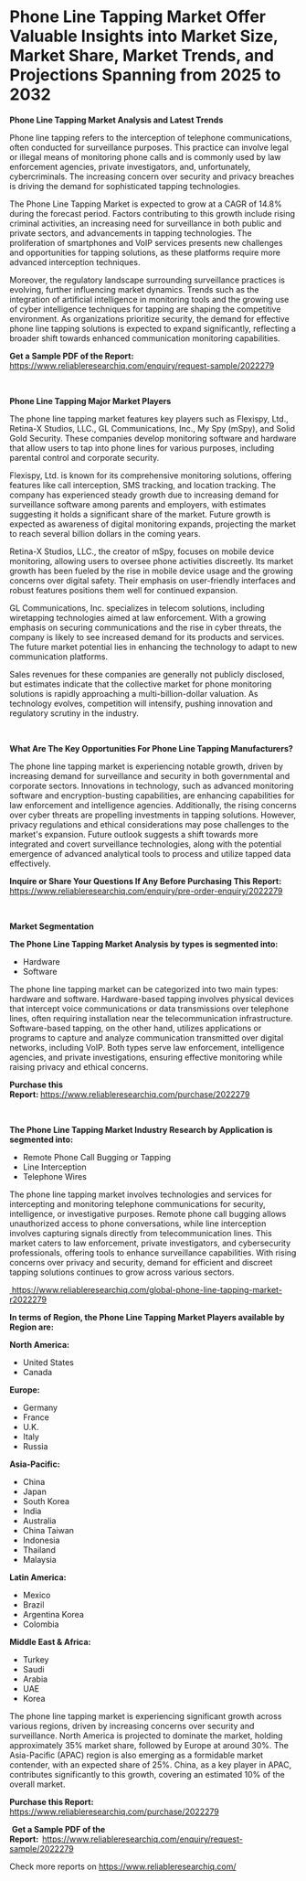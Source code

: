 <p><h1>Phone Line Tapping Market Offer Valuable Insights into Market Size, Market Share, Market Trends, and Projections Spanning from 2025 to 2032</h1></p><p><strong>Phone Line Tapping Market Analysis and Latest Trends</strong></p>
<p><p>Phone line tapping refers to the interception of telephone communications, often conducted for surveillance purposes. This practice can involve legal or illegal means of monitoring phone calls and is commonly used by law enforcement agencies, private investigators, and, unfortunately, cybercriminals. The increasing concern over security and privacy breaches is driving the demand for sophisticated tapping technologies.</p><p>The Phone Line Tapping Market is expected to grow at a CAGR of 14.8% during the forecast period. Factors contributing to this growth include rising criminal activities, an increasing need for surveillance in both public and private sectors, and advancements in tapping technologies. The proliferation of smartphones and VoIP services presents new challenges and opportunities for tapping solutions, as these platforms require more advanced interception techniques.</p><p>Moreover, the regulatory landscape surrounding surveillance practices is evolving, further influencing market dynamics. Trends such as the integration of artificial intelligence in monitoring tools and the growing use of cyber intelligence techniques for tapping are shaping the competitive environment. As organizations prioritize security, the demand for effective phone line tapping solutions is expected to expand significantly, reflecting a broader shift towards enhanced communication monitoring capabilities.</p></p>
<p><strong>Get a Sample PDF of the Report:&nbsp;</strong> <a href="https://www.reliableresearchiq.com/enquiry/request-sample/2022279?utm_campaign=2384&utm_medium=2&utm_source=Github&utm_content=ia&utm_term=06042025&utm_id=phone-line-tapping">https://www.reliableresearchiq.com/enquiry/request-sample/2022279</a></p>
<p>&nbsp;</p>
<p><strong>Phone Line Tapping Major Market Players</strong></p>
<p><p>The phone line tapping market features key players such as Flexispy, Ltd., Retina-X Studios, LLC., GL Communications, Inc., My Spy (mSpy), and Solid Gold Security. These companies develop monitoring software and hardware that allow users to tap into phone lines for various purposes, including parental control and corporate security.</p><p>Flexispy, Ltd. is known for its comprehensive monitoring solutions, offering features like call interception, SMS tracking, and location tracking. The company has experienced steady growth due to increasing demand for surveillance software among parents and employers, with estimates suggesting it holds a significant share of the market. Future growth is expected as awareness of digital monitoring expands, projecting the market to reach several billion dollars in the coming years.</p><p>Retina-X Studios, LLC., the creator of mSpy, focuses on mobile device monitoring, allowing users to oversee phone activities discreetly. Its market growth has been fueled by the rise in mobile device usage and the growing concerns over digital safety. Their emphasis on user-friendly interfaces and robust features positions them well for continued expansion.</p><p>GL Communications, Inc. specializes in telecom solutions, including wiretapping technologies aimed at law enforcement. With a growing emphasis on securing communications and the rise in cyber threats, the company is likely to see increased demand for its products and services. The future market potential lies in enhancing the technology to adapt to new communication platforms.</p><p>Sales revenues for these companies are generally not publicly disclosed, but estimates indicate that the collective market for phone monitoring solutions is rapidly approaching a multi-billion-dollar valuation. As technology evolves, competition will intensify, pushing innovation and regulatory scrutiny in the industry.</p></p>
<p>&nbsp;</p>
<p><strong>What Are The Key Opportunities For Phone Line Tapping Manufacturers?</strong></p>
<p><p>The phone line tapping market is experiencing notable growth, driven by increasing demand for surveillance and security in both governmental and corporate sectors. Innovations in technology, such as advanced monitoring software and encryption-busting capabilities, are enhancing capabilities for law enforcement and intelligence agencies. Additionally, the rising concerns over cyber threats are propelling investments in tapping solutions. However, privacy regulations and ethical considerations may pose challenges to the market's expansion. Future outlook suggests a shift towards more integrated and covert surveillance technologies, along with the potential emergence of advanced analytical tools to process and utilize tapped data effectively.</p></p>
<p><strong>Inquire or Share Your Questions If Any Before Purchasing This Report:</strong> <a href="https://www.reliableresearchiq.com/enquiry/pre-order-enquiry/2022279?utm_campaign=2384&utm_medium=2&utm_source=Github&utm_content=ia&utm_term=06042025&utm_id=phone-line-tapping">https://www.reliableresearchiq.com/enquiry/pre-order-enquiry/2022279</a></p>
<p>&nbsp;</p>
<p><strong>Market Segmentation</strong></p>
<p><strong>The Phone Line Tapping Market Analysis by types is segmented into:</strong></p>
<p><ul><li>Hardware</li><li>Software</li></ul></p>
<p><p>The phone line tapping market can be categorized into two main types: hardware and software. Hardware-based tapping involves physical devices that intercept voice communications or data transmissions over telephone lines, often requiring installation near the telecommunication infrastructure. Software-based tapping, on the other hand, utilizes applications or programs to capture and analyze communication transmitted over digital networks, including VoIP. Both types serve law enforcement, intelligence agencies, and private investigations, ensuring effective monitoring while raising privacy and ethical concerns.</p></p>
<p><strong>Purchase this Report:&nbsp;</strong><a href="https://www.reliableresearchiq.com/purchase/2022279?utm_campaign=2384&utm_medium=2&utm_source=Github&utm_content=ia&utm_term=06042025&utm_id=phone-line-tapping">https://www.reliableresearchiq.com/purchase/2022279</a></p>
<p>&nbsp;</p>
<p><strong>The Phone Line Tapping Market Industry Research by Application is segmented into:</strong></p>
<p><ul><li>Remote Phone Call Bugging or Tapping</li><li>Line Interception</li><li>Telephone Wires</li></ul></p>
<p><p>The phone line tapping market involves technologies and services for intercepting and monitoring telephone communications for security, intelligence, or investigative purposes. Remote phone call bugging allows unauthorized access to phone conversations, while line interception involves capturing signals directly from telecommunication lines. This market caters to law enforcement, private investigators, and cybersecurity professionals, offering tools to enhance surveillance capabilities. With rising concerns over privacy and security, demand for efficient and discreet tapping solutions continues to grow across various sectors.</p></p>
<p><a href="https://www.reliableresearchiq.com/global-phone-line-tapping-market-r2022279?utm_campaign=2384&utm_medium=2&utm_source=Github&utm_content=ia&utm_term=06042025&utm_id=phone-line-tapping">&nbsp;https://www.reliableresearchiq.com/global-phone-line-tapping-market-r2022279</a></p>
<p><strong>In terms of Region, the Phone Line Tapping Market Players available by Region are:</strong></p>
<p>
    <p> <strong> North America: </strong>
        <ul>
            <li>United States</li>
            <li>Canada</li>
        </ul>
        </p> 
    <p> <strong> Europe: </strong>
        <ul>
            <li>Germany</li>
            <li>France</li>
            <li>U.K.</li>
            <li>Italy</li>
            <li>Russia</li>
        </ul>
        </p> 
    <p> <strong> Asia-Pacific: </strong>
        <ul>
            <li>China</li>
            <li>Japan</li>
            <li>South Korea</li>
            <li>India</li>
            <li>Australia</li>
            <li>China Taiwan</li>
            <li>Indonesia</li>
            <li>Thailand</li>
            <li>Malaysia</li>
        </ul>
        </p> 
    <p> <strong> Latin America: </strong>
        <ul>
            <li>Mexico</li>
            <li>Brazil</li>
            <li>Argentina Korea</li>
            <li>Colombia</li>
        </ul>
        </p> 
    <p> <strong> Middle East & Africa: </strong>
        <ul>
            <li>Turkey</li>
            <li>Saudi</li>
            <li>Arabia</li>
            <li>UAE</li>
            <li>Korea</li>
        </ul>
    </p>
    </p>
<p><p>The phone line tapping market is experiencing significant growth across various regions, driven by increasing concerns over security and surveillance. North America is projected to dominate the market, holding approximately 35% market share, followed by Europe at around 30%. The Asia-Pacific (APAC) region is also emerging as a formidable market contender, with an expected share of 25%. China, as a key player in APAC, contributes significantly to this growth, covering an estimated 10% of the overall market.</p></p>
<p><strong>Purchase this Report: </strong><a href="https://www.reliableresearchiq.com/purchase/2022279?utm_campaign=2384&utm_medium=2&utm_source=Github&utm_content=ia&utm_term=06042025&utm_id=phone-line-tapping">https://www.reliableresearchiq.com/purchase/2022279</a></p>
<p>&nbsp;<strong>Get a Sample PDF of the Report:&nbsp;&nbsp;</strong><a href="https://www.reliableresearchiq.com/enquiry/request-sample/2022279?utm_campaign=2384&utm_medium=2&utm_source=Github&utm_content=ia&utm_term=06042025&utm_id=phone-line-tapping">https://www.reliableresearchiq.com/enquiry/request-sample/2022279</a></p>
<p><strong></strong></p>
<p>Check more reports on <a href="https://www.reliableresearchiq.com/?utm_campaign=2384&utm_medium=2&utm_source=Github&utm_content=ia&utm_term=06042025&utm_id=phone-line-tapping">https://www.reliableresearchiq.com/</a></p>
